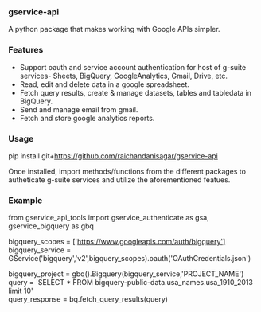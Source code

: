 ### gservice-api
A python package that makes working with Google APIs simpler.

### Features
- Support oauth and service account authentication for host of g-suite services- Sheets, BigQuery, GoogleAnalytics, Gmail, Drive, etc. <br>
- Read, edit and delete data in a google spreadsheet. <br>
- Fetch query results, create & manage datasets, tables and tabledata in BigQuery. <br>
- Send and manage email from gmail.<br>
- Fetch and store google analytics reports.<br>


### Usage
pip install git+https://github.com/raichandanisagar/gservice-api

Once installed, import methods/functions from the different packages to autheticate g-suite services and utilize the aforementioned featues.


### Example

from gservice_api_tools import gservice_authenticate as gsa, gservice_bigquery as gbq

bigquery_scopes = ['https://www.googleapis.com/auth/bigquery']<br>
bigquery_service = GService('bigquery','v2',bigquery_scopes).oauth('OAuthCredentials.json')

bigquery_project = gbq().Bigquery(bigquery_service,'PROJECT_NAME')<br>
query = 'SELECT * FROM bigquery-public-data.usa_names.usa_1910_2013 limit 10'<br>
query_response = bq.fetch_query_results(query)
